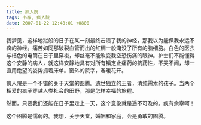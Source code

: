 ```yaml
---
title: 疯人院
tags: 书写, 疯人院
date: 2007-01-22 12:48:01 +0800
---
```



我梦见，这样地狱般的日子在某一刻最终击溃了我的神经，那我以为能保我永远不疯的神经。痛苦如同那破裂血管而出的红稠一般淹没了所有的脑细胞。白色的医衣与桔色的电筒在日子里穿梭，却丝毫不能改变我空恐伤痛的眼神。护士们不能懂得这个安静的病人，就这样安静地具有对所有镇定止痛药的抗药性，不哭不闹，却一直用绝望的姿势抓着床单。窗外的院字，春暖花开。

疯人院是一个不错的关于天堂的图腾。遗世独立的王者，清纯需索的孩子。当两个相爱的疯子穿越人类社会的田野，那是怎样幸福的旅程。

然而，只要我们还能在日子里走上一天，这个意象就是遥不可及的。疯有余辜呵！

这个图腾是懦弱的。我想，关于天堂，婚姻和家庭，会是勇敢的图腾。

